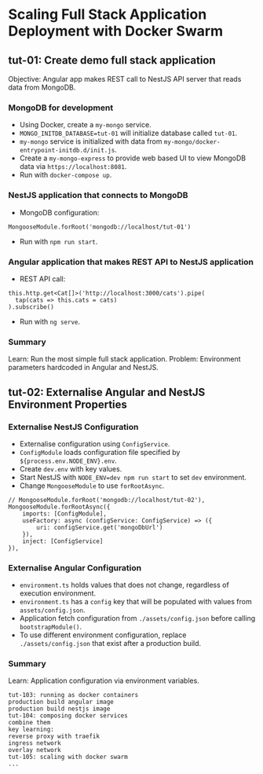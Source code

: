 # Scaling Full Stack Application Deployment with Docker Swarm

## tut-01: Create demo full stack application

Objective: Angular app makes REST call to NestJS API server that reads data from MongoDB.

### MongoDB for development

- Using Docker, create a `my-mongo` service.
- `MONGO_INITDB_DATABASE=tut-01` will initialize database called `tut-01`.
- `my-mongo` service is initialized with data from `my-mongo/docker-entrypoint-initdb.d/init.js`.
- Create a `my-mongo-express` to provide web based UI to view MongoDB data via `https://localhost:8081`. 
- Run with `docker-compose up`.

### NestJS application that connects to MongoDB

- MongoDB configuration:
```
MongooseModule.forRoot('mongodb://localhost/tut-01')
```
- Run with `npm run start`.

### Angular application that makes REST API to NestJS application

- REST API call:
```
this.http.get<Cat[]>('http://localhost:3000/cats').pipe(
  tap(cats => this.cats = cats)
).subscribe()
```
- Run with `ng serve`.

### Summary

Learn: Run the most simple full stack application.
Problem: Environment parameters hardcoded in Angular and NestJS.

## tut-02: Externalise Angular and NestJS Environment Properties

### Externalise NestJS Configuration
- Externalise configuration using `ConfigService`.
- `ConfigModule` loads configuration file specified by `${process.env.NODE_ENV}.env`.
- Create `dev.env` with key values.
- Start NestJS with `NODE_ENV=dev npm run start` to set `dev` environment.
- Change `MongooseModule` to use `forRootAsync`.

```
// MongooseModule.forRoot('mongodb://localhost/tut-02'),
MongooseModule.forRootAsync({
    imports: [ConfigModule],
    useFactory: async (configService: ConfigService) => ({
        uri: configService.get('mongoDbUrl')
    }),
    inject: [ConfigService]
}),
```

### Externalise Angular Configuration
- `environment.ts` holds values that does not change, regardless of execution environment.
- `environment.ts` has a `config` key that will be populated with values from `assets/config.json`.
- Application fetch configuration from `./assets/config.json` before calling `bootstrapModule()`.
- To use different environment configuration, replace `./assets/config.json` that exist after a production build.

### Summary

Learn: Application configuration via environment variables.

```
tut-103: running as docker containers
production build angular image
production build nestjs image
tut-104: composing docker services
combine them
key learning:
reverse proxy with traefik
ingress network
overlay network
tut-105: scaling with docker swarm
...
